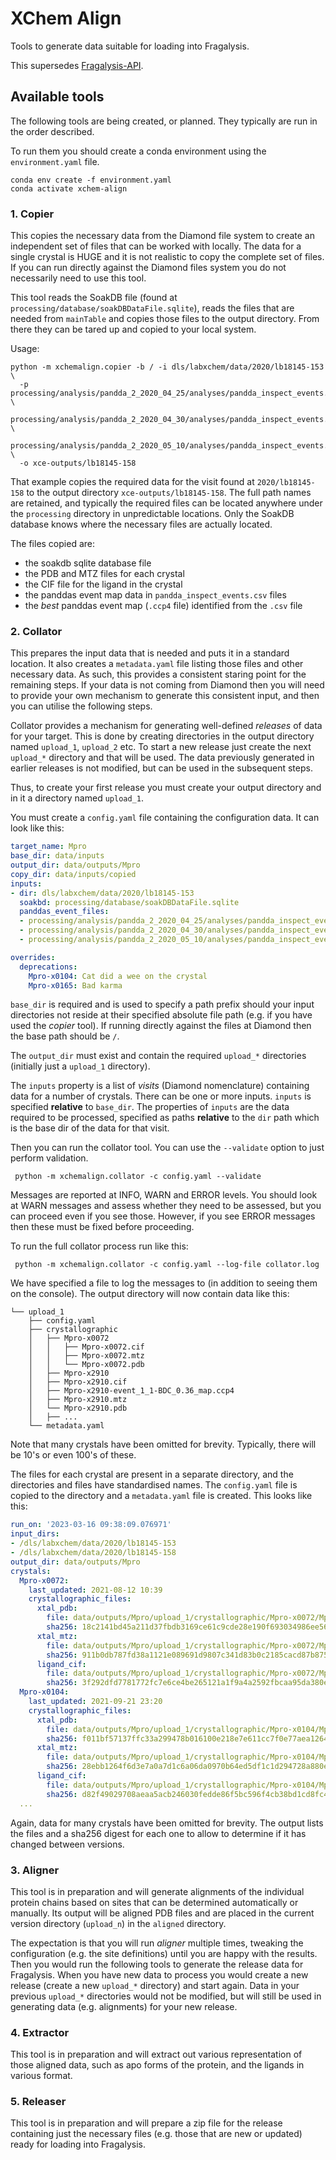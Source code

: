 # XChem Align

Tools to generate data suitable for loading into Fragalysis.

This supersedes [Fragalysis-API](https://github.com/xchem/fragalysis-api).

## Available tools

The following tools are being created, or planned. They typically are run in the order described.

To run them you should create a conda environment using the `environment.yaml` file.

```commandline
conda env create -f environment.yaml
conda activate xchem-align
```

### 1. Copier

This copies the necessary data from the Diamond file system to create an independent set of files that 
can be worked with locally. The data for a single crystal is HUGE and it is not realistic to copy the
complete set of files.
If you can run directly against the Diamond files system you do not necessarily need to use this tool.

This tool reads the SoakDB file (found at `processing/database/soakDBDataFile.sqlite`), reads the files that
are needed from `mainTable` and copies those files to the output directory. From there they can be tared up and
copied to your local system.

Usage:

```commandline
python -m xchemalign.copier -b / -i dls/labxchem/data/2020/lb18145-153 \
  -p processing/analysis/pandda_2_2020_04_25/analyses/pandda_inspect_events.csv \
  processing/analysis/pandda_2_2020_04_30/analyses/pandda_inspect_events.csv \
  processing/analysis/pandda_2_2020_05_10/analyses/pandda_inspect_events.csv \
  -o xce-outputs/lb18145-158
```

That example copies the required data for the visit found at `2020/lb18145-158` to the output directory
`xce-outputs/lb18145-158`. The full path names are retained, and typically the required files can be located
anywhere under the `processing` directory in unpredictable locations. Only the
SoakDB database knows where the necessary files are actually located.

The files copied are:
* the soakdb sqlite database file
* the PDB and MTZ files for each crystal
* the CIF file for the ligand in the crystal
* the panddas event map data in `pandda_inspect_events.csv` files
* the *best* panddas event map (`.ccp4` file) identified from the `.csv` file

### 2. Collator

This prepares the input data that is needed and puts it in a standard location. It also creates a
`metadata.yaml` file listing those files and other necessary data. As such, this provides a consistent
staring point for the remaining steps. If your data is not coming from Diamond then you will need to 
provide your own mechanism to generate this consistent input, and then you can utilise the following 
steps.

Collator provides a mechanism for generating well-defined *releases* of data for your target. This is
done by creating directories in the output directory named `upload_1`, `upload_2` etc. To start a new release
just create the next `upload_*` directory and that will be used. The data previously generated in earlier 
releases is not modified, but can be used in the subsequent steps.

Thus, to create your first release you must create your output directory and in it a directory named `upload_1`.

You must create a `config.yaml` file containing the configuration data. It can look like this:

```yaml
target_name: Mpro
base_dir: data/inputs
output_dir: data/outputs/Mpro
copy_dir: data/inputs/copied
inputs:
- dir: dls/labxchem/data/2020/lb18145-153
  soakbd: processing/database/soakDBDataFile.sqlite
  panddas_event_files:
  - processing/analysis/pandda_2_2020_04_25/analyses/pandda_inspect_events.csv
  - processing/analysis/pandda_2_2020_04_30/analyses/pandda_inspect_events.csv
  - processing/analysis/pandda_2_2020_05_10/analyses/pandda_inspect_events.csv

overrides:
  deprecations:
    Mpro-x0104: Cat did a wee on the crystal
    Mpro-x0165: Bad karma
```

`base_dir` is required and is used to specify a path prefix should your input directories not reside at their
specified absolute file path (e.g. if you have used the *copier* tool). If running directly against the files at Diamond 
then the base path should be `/`.

The `output_dir` must exist and contain the required `upload_*` directories (initially just a `upload_1` directory).

The `inputs` property is a list of *visits* (Diamond nomenclature) containing data for a number of crystals.
There can be one or more inputs. `inputs` is specified **relative** to `base_dir`. The properties of `inputs` are the
data required to be processed, specified as paths **relative** to the `dir` path which is the base dir of the data
for that visit.

Then you can run the collator tool. You can use the `--validate` option to just perform validation.

```commandline
 python -m xchemalign.collator -c config.yaml --validate
```

Messages are reported at INFO, WARN and ERROR levels. You should look at WARN messages and assess whether they
need to be assessed, but you can proceed even if you see those. However, if you see ERROR messages then these
must be fixed before proceeding.

To run the full collator process run like this:

```commandline
 python -m xchemalign.collator -c config.yaml --log-file collator.log
```

We have specified a file to log the messages to (in addition to seeing them on the console).
The output directory will now contain data like this:

```
└── upload_1
    ├── config.yaml
    ├── crystallographic
    │   ├── Mpro-x0072
    │   │   ├── Mpro-x0072.cif
    │   │   ├── Mpro-x0072.mtz
    │   │   └── Mpro-x0072.pdb
    │   ├── Mpro-x2910
    │   ├── Mpro-x2910.cif
    │   ├── Mpro-x2910-event_1_1-BDC_0.36_map.ccp4
    │   ├── Mpro-x2910.mtz
    │   └── Mpro-x2910.pdb
    │   ├── ...
    └── metadata.yaml
```

Note that many crystals have been omitted for brevity. Typically, there will be 10's or even 100's of these.

The files for each crystal are present in a separate directory, and the directories and files have standardised
names. The `config.yaml` file is copied to the directory and a `metadata.yaml` file is created. This looks like
this:

```yaml
run_on: '2023-03-16 09:38:09.076971'
input_dirs:
- /dls/labxchem/data/2020/lb18145-153
- /dls/labxchem/data/2020/lb18145-158
output_dir: data/outputs/Mpro
crystals:
  Mpro-x0072:
    last_updated: 2021-08-12 10:39
    crystallographic_files:
      xtal_pdb:
        file: data/outputs/Mpro/upload_1/crystallographic/Mpro-x0072/Mpro-x0072.pdb
        sha256: 18c2141bd45a211d37fbdb3169ce61c9cde28e190f693034986ee568b5f5fe7a
      xtal_mtz:
        file: data/outputs/Mpro/upload_1/crystallographic/Mpro-x0072/Mpro-x0072.mtz
        sha256: 911b0db787fd38a1121e089691d9807c341d83b0c2185cacd87b875a4ee69f35
      ligand_cif:
        file: data/outputs/Mpro/upload_1/crystallographic/Mpro-x0072/Mpro-x0072.cif
        sha256: 3f292dfd7781772fc7e6ce4be265121a1f9a4a2592fbcaa95da380ee71c51a2e
  Mpro-x0104:
    last_updated: 2021-09-21 23:20
    crystallographic_files:
      xtal_pdb:
        file: data/outputs/Mpro/upload_1/crystallographic/Mpro-x0104/Mpro-x0104.pdb
        sha256: f011bf57137ffc33a299478b016100e218e7e611cc7f0e77aea126445d725d4a
      xtal_mtz:
        file: data/outputs/Mpro/upload_1/crystallographic/Mpro-x0104/Mpro-x0104.mtz
        sha256: 28ebb1264f6d3e7a0a7d1c6a06da0970b64ed5df1c1d294728a880e545e2375e
      ligand_cif:
        file: data/outputs/Mpro/upload_1/crystallographic/Mpro-x0104/Mpro-x0104.cif
        sha256: d82f49029708aeaa5acb246030fedde86f5bc596f4cb38bd1cd8fc46203b8524
  ...
```

Again, data for many crystals have been omitted for brevity.
The output lists the files and a sha256 digest for each one to allow to determine if it has changed between versions.

### 3. Aligner

This tool is in preparation and will generate alignments of the individual protein chains based on sites that
can be determined automatically or manually. Its output will be aligned PDB files and are placed in the current
version directory (`upload_n`) in the `aligned` directory.

The expectation is that you will run *aligner* multiple times, tweaking the configuration (e.g. the site definitions)
until you are happy with the results. Then you would run the following tools to generate the release data for
Fragalysis. When you have new data to process you would create a new release (create a new `upload_*` directory)
and start again. Data in your previous `upload_*` directories would not be modified, but will still be used in
generating data (e.g. alignments) for your new release. 

### 4. Extractor

This tool is in preparation and will extract out various representation of those aligned data, such as apo forms
of the protein, and the ligands in various format.

### 5. Releaser

This tool is in preparation and will prepare a zip file for the release containing just the necessary files (e.g.
those that are new or updated) ready for loading into Fragalysis.
